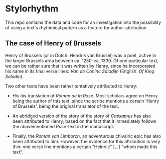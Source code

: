 # Stylorhythm

This repo contains the data and code for an investigation into the possibility of using a text's rhythmical pattern as a feature for author attribution.

## The case of Henry of Brussels

Henry of Brussels (or in Dutch: Hendrik van Brussel) was a poet, active in the larger Brussels area between ca. 1250-ca. 1330. Of one particular text, we can be rather sure that it was written by Henry, since he incorporated his name in its final verse lines: _Van de Coninc Saladijn_ (English: _Of King Saladin_).

Two other texts have been rather tentatively attributed to Henry: 

 - His his translation of _Roman de la Rose_. Most scholars agree on Henry being the author of this text, since the scribe mentions a certain 'Henry of Brussels', being the original translator of the text.
 
 - An abridged version of the story of the story of _Cassamus_ has also been attributed to Henry, based on the fact that it immediately follows the abovementioned _Rose_-text in the manuscript.

 - Finally, the _Roman van Limborch_, an adventurous chivalric epic has also been attributed to him. However, the evidence for this attribution is very thin: one verse line mentions a certain "Heinriic" [...] "whom made this text".